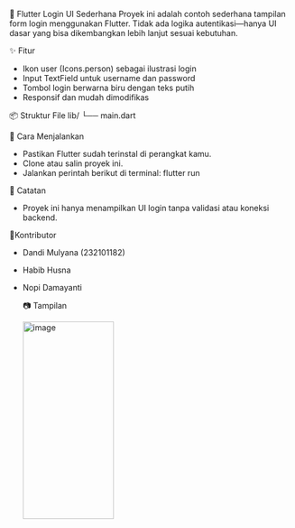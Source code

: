 📱 Flutter Login UI Sederhana
Proyek ini adalah contoh sederhana tampilan form login menggunakan Flutter. Tidak ada logika autentikasi—hanya UI dasar yang bisa dikembangkan lebih lanjut sesuai kebutuhan.

✨ Fitur
- Ikon user (Icons.person) sebagai ilustrasi login
- Input TextField untuk username dan password
- Tombol login berwarna biru dengan teks putih
- Responsif dan mudah dimodifikas

📦 Struktur File
lib/
└── main.dart

🚀 Cara Menjalankan
- Pastikan Flutter sudah terinstal di perangkat kamu.
- Clone atau salin proyek ini.
- Jalankan perintah berikut di terminal:
flutter run

📌 Catatan
- Proyek ini hanya menampilkan UI login tanpa validasi atau koneksi backend.

💪Kontributor
- Dandi Mulyana (232101182)
- Habib Husna
- Nopi Damayanti

  📷 Tampilan
  
  <img width="161" height="350" alt="image" src="https://github.com/user-attachments/assets/334d200c-c22c-4d66-86da-f0e248697a64" />

  
